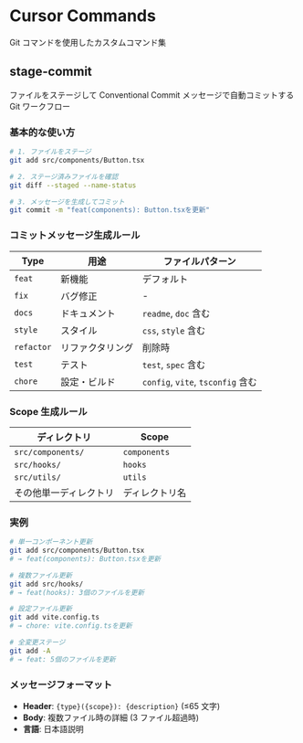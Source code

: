 # Cursor Commands

Git コマンドを使用したカスタムコマンド集

## stage-commit

ファイルをステージして Conventional Commit メッセージで自動コミットする Git ワークフロー

### 基本的な使い方

```bash
# 1. ファイルをステージ
git add src/components/Button.tsx

# 2. ステージ済みファイルを確認
git diff --staged --name-status

# 3. メッセージを生成してコミット
git commit -m "feat(components): Button.tsxを更新"
```

### コミットメッセージ生成ルール

| Type       | 用途             | ファイルパターン                  |
| ---------- | ---------------- | --------------------------------- |
| `feat`     | 新機能           | デフォルト                        |
| `fix`      | バグ修正         | -                                 |
| `docs`     | ドキュメント     | `readme`, `doc` 含む              |
| `style`    | スタイル         | `css`, `style` 含む               |
| `refactor` | リファクタリング | 削除時                            |
| `test`     | テスト           | `test`, `spec` 含む               |
| `chore`    | 設定・ビルド     | `config`, `vite`, `tsconfig` 含む |

### Scope 生成ルール

| ディレクトリ           | Scope          |
| ---------------------- | -------------- |
| `src/components/`      | `components`   |
| `src/hooks/`           | `hooks`        |
| `src/utils/`           | `utils`        |
| その他単一ディレクトリ | ディレクトリ名 |

### 実例

```bash
# 単一コンポーネント更新
git add src/components/Button.tsx
# → feat(components): Button.tsxを更新

# 複数ファイル更新
git add src/hooks/
# → feat(hooks): 3個のファイルを更新

# 設定ファイル更新
git add vite.config.ts
# → chore: vite.config.tsを更新

# 全変更ステージ
git add -A
# → feat: 5個のファイルを更新
```

### メッセージフォーマット

- **Header**: `{type}({scope}): {description}` (≤65 文字)
- **Body**: 複数ファイル時の詳細 (3 ファイル超過時)
- **言語**: 日本語説明
